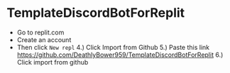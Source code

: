 # TemplateDiscordBotForReplit

- Go to replit.com
- Create an account
- Then click `New repl`
4.) Click Import from Github
5.) Paste this link <https://github.com/DeathlyBower959/TemplateDiscordBotForReplit>
6.) Click import from github
